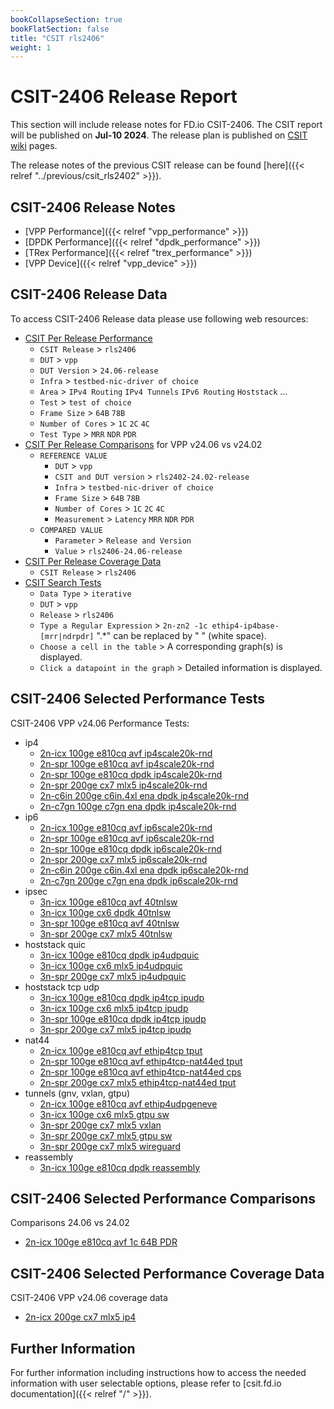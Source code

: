 ```yaml
---
bookCollapseSection: true
bookFlatSection: false
title: "CSIT rls2406"
weight: 1
---
```


# CSIT-2406 Release Report

This section will include release notes for FD.io CSIT-2406. The CSIT report
will be published on **Jul-10 2024**. The release plan is published on
[CSIT wiki](https://wiki.fd.io/view/CSIT/csit2406_plan) pages.

The release notes of the previous CSIT release can be found
[here]({{< relref "../previous/csit_rls2402" >}}).

## CSIT-2406 Release Notes

- [VPP Performance]({{< relref "vpp_performance" >}})
- [DPDK Performance]({{< relref "dpdk_performance" >}})
- [TRex Performance]({{< relref "trex_performance" >}})
- [VPP Device]({{< relref "vpp_device" >}})

## CSIT-2406 Release Data

To access CSIT-2406 Release data please use following web resources:

- [CSIT Per Release Performance](https://csit.fd.io/report/)
  - `CSIT Release` > `rls2406`
  - `DUT` > `vpp`
  - `DUT Version` > `24.06-release`
  - `Infra` > `testbed-nic-driver of choice`
  - `Area` > `IPv4 Routing` `IPv4 Tunnels` `IPv6 Routing` `Hoststack` ...
  - `Test` > `test of choice`
  - `Frame Size` > `64B` `78B`
  - `Number of Cores` > `1C` `2C` `4C`
  - `Test Type` > `MRR` `NDR` `PDR`
- [CSIT Per Release Comparisons](https://csit.fd.io/comparisons/) for VPP
  v24.06 vs v24.02
  - `REFERENCE VALUE`
    - `DUT` > `vpp`
    - `CSIT and DUT version` > `rls2402-24.02-release`
    - `Infra` > `testbed-nic-driver of choice`
    - `Frame Size` > `64B` `78B`
    - `Number of Cores` > `1C` `2C` `4C`
    - `Measurement` > `Latency` `MRR` `NDR` `PDR`
  - `COMPARED VALUE`
    - `Parameter` > `Release and Version`
    - `Value` > `rls2406-24.06-release`
- [CSIT Per Release Coverage Data](https://csit.fd.io/coverage/)
  - `CSIT Release` > `rls2406`
- [CSIT Search Tests](https://csit.fd.io/search/)
  - `Data Type` > `iterative`
  - `DUT` > `vpp`
  - `Release` > `rls2406`
  - `Type a Regular Expression` > `2n-zn2 -1c ethip4-ip4base-[mrr|ndrpdr]`
    ".*" can be replaced by " " (white space).
  - `Choose a cell in the table` > A corresponding graph(s) is displayed.
  - `Click a datapoint in the graph` > Detailed information is displayed.

## CSIT-2406 Selected Performance Tests

CSIT-2406 VPP v24.06 Performance Tests:

- ip4
  - [2n-icx 100ge e810cq avf ip4scale20k-rnd]()
  - [2n-spr 100ge e810cq avf ip4scale20k-rnd]()
  - [2n-spr 100ge e810cq dpdk ip4scale20k-rnd]()
  - [2n-spr 200ge cx7 mlx5 ip4scale20k-rnd]()
  - [2n-c6in 200ge c6in.4xl ena dpdk ip4scale20k-rnd]()
  - [2n-c7gn 100ge c7gn ena dpdk ip4scale20k-rnd]()
- ip6
  - [2n-icx 100ge e810cq avf ip6scale20k-rnd]()
  - [2n-spr 100ge e810cq avf ip6scale20k-rnd]()
  - [2n-spr 100ge e810cq dpdk ip6scale20k-rnd]()
  - [2n-spr 200ge cx7 mlx5 ip6scale20k-rnd]()
  - [2n-c6in 200ge c6in.4xl ena dpdk ip6scale20k-rnd]()
  - [2n-c7gn 200ge c7gn ena dpdk ip6scale20k-rnd]()
- ipsec
  - [3n-icx 100ge e810cq avf 40tnlsw]()
  - [3n-icx 100ge cx6 dpdk 40tnlsw]()
  - [3n-spr 100ge e810cq avf 40tnlsw]()
  - [3n-spr 200ge cx7 mlx5 40tnlsw]()
- hoststack quic
  - [3n-icx 100ge e810cq dpdk ip4udpquic]()
  - [3n-icx 100ge cx6 mlx5 ip4udpquic]()
  - [3n-spr 200ge cx7 mlx5 ip4udpquic]()
- hoststack tcp udp
  - [3n-icx 100ge e810cq dpdk ip4tcp ipudp]()
  - [3n-icx 100ge cx6 mlx5 ip4tcp ipudp]()
  - [3n-spr 100ge e810cq dpdk ip4tcp ipudp]()
  - [3n-spr 200ge cx7 mlx5 ip4tcp ipudp]()
- nat44
  - [2n-icx 100ge e810cq avf ethip4tcp tput]()
  - [2n-spr 100ge e810cq avf ethip4tcp-nat44ed tput]()
  - [2n-spr 100ge e810cq avf ethip4tcp-nat44ed cps]()
  - [2n-spr 200ge cx7 mlx5 ethip4tcp-nat44ed tput]()
- tunnels (gnv, vxlan, gtpu)
  - [2n-icx 100ge e810cq avf ethip4udpgeneve]()
  - [3n-icx 100ge cx6 mlx5 gtpu sw]()
  - [3n-spr 200ge cx7 mlx5 vxlan]()
  - [3n-spr 200ge cx7 mlx5 gtpu sw]()
  - [3n-spr 200ge cx7 mlx5 wireguard]()
- reassembly
  - [3n-icx 100ge e810cq dpdk reassembly]()

## CSIT-2406 Selected Performance Comparisons

Comparisons 24.06 vs 24.02
- [2n-icx 100ge e810cq avf 1c 64B PDR]()

## CSIT-2406 Selected Performance Coverage Data

CSIT-2406 VPP v24.06 coverage data
- [2n-icx 200ge cx7 mlx5 ip4]()

## Further Information

For further information including instructions how to access the needed
information with user selectable options, please refer to
[csit.fd.io documentation]({{< relref "/" >}}).
